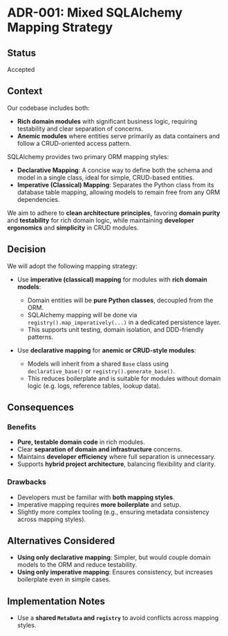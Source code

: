 # ADR-001: Mixed SQLAlchemy Mapping Strategy

## Status
Accepted

## Context
Our codebase includes both:
- **Rich domain modules** with significant business logic, requiring testability and clear separation of concerns.
- **Anemic modules** where entities serve primarily as data containers and follow a CRUD-oriented access pattern.

SQLAlchemy provides two primary ORM mapping styles:
- **Declarative Mapping**: A concise way to define both the schema and model in a single class, ideal for simple, CRUD-based entities.
- **Imperative (Classical) Mapping**: Separates the Python class from its database table mapping, allowing models to remain free from any ORM dependencies.

We aim to adhere to **clean architecture principles**, favoring **domain purity** and **testability** for rich domain logic, 
while maintaining **developer ergonomics** and **simplicity** in CRUD modules.

## Decision
We will adopt the following mapping strategy:
- Use **imperative (classical) mapping** for modules with **rich domain models**:
  - Domain entities will be **pure Python classes**, decoupled from the ORM.
  - SQLAlchemy mapping will be done via `registry().map_imperatively(...)` in a dedicated persistence layer.
  - This supports unit testing, domain isolation, and DDD-friendly patterns.

- Use **declarative mapping** for **anemic or CRUD-style modules**:
  - Models will inherit from a shared `Base` class using `declarative_base()` or `registry().generate_base()`.
  - This reduces boilerplate and is suitable for modules without domain logic (e.g. logs, reference tables, lookup data).

## Consequences

### Benefits
- **Pure, testable domain code** in rich modules.
- Clear **separation of domain and infrastructure** concerns.
- Maintains **developer efficiency** where full separation is unnecessary.
- Supports **hybrid project architecture**, balancing flexibility and clarity.

### Drawbacks
- Developers must be familiar with **both mapping styles**.
- Imperative mapping requires **more boilerplate** and setup.
- Slightly more complex tooling (e.g., ensuring metadata consistency across mapping styles).

## Alternatives Considered
- **Using only declarative mapping**: Simpler, but would couple domain models to the ORM and reduce testability.
- **Using only imperative mapping**: Ensures consistency, but increases boilerplate even in simple cases.

## Implementation Notes
- Use a **shared `MetaData` and `registry`** to avoid conflicts across mapping styles.
